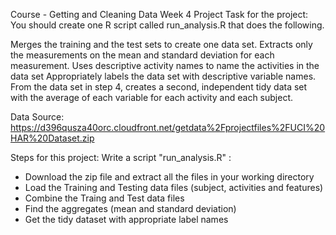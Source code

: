 Course - Getting and Cleaning Data Week 4 Project
Task for the project:
You should create one R script called run_analysis.R that does the following.

Merges the training and the test sets to create one data set.
Extracts only the measurements on the mean and standard deviation for each measurement.
Uses descriptive activity names to name the activities in the data set
Appropriately labels the data set with descriptive variable names.
From the data set in step 4, creates a second, independent tidy data set with the average of each variable for each activity and each subject.

Data Source:
https://d396qusza40orc.cloudfront.net/getdata%2Fprojectfiles%2FUCI%20HAR%20Dataset.zip

Steps for this project:
Write a script "run_analysis.R" :
- Download the zip file and extract all the files in your working directory
- Load the Training and Testing data files (subject, activities and features) 
- Combine the Traing and Test data files 
- Find the aggregates (mean and standard deviation)
- Get the tidy dataset with appropriate label names
